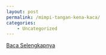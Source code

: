 ```yaml
---
layout: post
permalink: /mimpi-tangan-kena-kaca/
categories:
    - Uncategorized
---
```


[Baca Selengkapnya](/02)